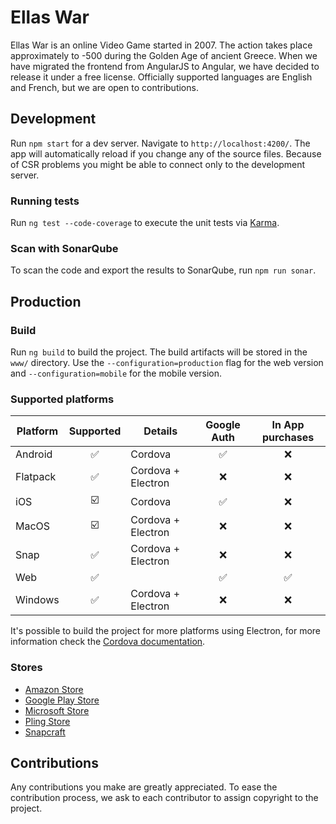 # Ellas War

Ellas War is an online Video Game started in 2007. The action takes place approximately to -500 during the Golden Age of ancient Greece. When we have migrated the frontend from AngularJS to Angular, we have decided to release it under a free license. Officially supported languages are English and French, but we are open to contributions.

## Development

Run `npm start` for a dev server. Navigate to `http://localhost:4200/`. The app will automatically reload if you change any of the source files. Because of CSR problems you might be able to connect only to the development server.

### Running tests

Run `ng test --code-coverage` to execute the unit tests via [Karma](https://karma-runner.github.io).

### Scan with SonarQube

To scan the code and export the results to SonarQube, run `npm run sonar`.

## Production

### Build

Run `ng build` to build the project. The build artifacts will be stored in the `www/` directory. Use the `--configuration=production` flag for the web version and `--configuration=mobile` for the mobile version.

### Supported platforms

| Platform | Supported | Details | Google Auth | In App purchases |
| ------------- |:-------------:| ----- |:-----:|:-----:|
| Android | :white_check_mark: | Cordova | :white_check_mark: | :x: |
| Flatpack | :white_check_mark: | Cordova + Electron | :x: | :x: |
| iOS | :ballot_box_with_check: | Cordova | :white_check_mark: | :x: |
| MacOS | :ballot_box_with_check: | Cordova + Electron | :x: | :x: |
| Snap | :white_check_mark: | Cordova + Electron | :x: | :x: |
| Web | :white_check_mark: | | :white_check_mark: | :white_check_mark: |
| Windows | :white_check_mark: | Cordova + Electron | :x: | :x: |

It's possible to build the project for more platforms using Electron, for more information check the [Cordova documentation](https://cordova.apache.org/docs/en/latest/guide/platforms/electron/index.html).

### Stores
- [Amazon Store](https://www.amazon.fr/Virgil-Ellas-War/dp/B079CHD5BX)
- [Google Play Store](https://play.google.com/store/apps/details?id=com.ellaswar.ewnextmobile)
- [Microsoft Store](https://www.microsoft.com/p/ellas-war/9p12xq81l3qp)
- [Pling Store](https://www.pling.com/p/1891540)
- [Snapcraft](https://snapcraft.io/ellaswar)

## Contributions
Any contributions you make are greatly appreciated. To ease the contribution process, we ask to each contributor to assign copyright to the project.
